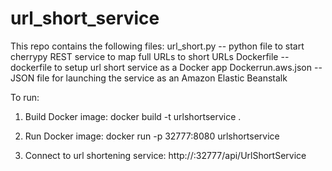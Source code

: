 # url_short_service
This repo contains the following files:
url_short.py -- python file to start cherrypy REST service to map full URLs to short URLs
Dockerfile -- dockerfile to setup url short service as a Docker app
Dockerrun.aws.json -- JSON file for launching the service as an Amazon Elastic Beanstalk


To run:
 
1. Build Docker image:
docker build -t urlshortservice .

2. Run Docker image:
docker run -p 32777:8080 urlshortservice

3. Connect to url shortening service:
http://<host url>:32777/api/UrlShortService


